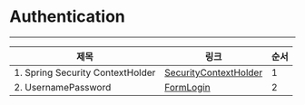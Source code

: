 # Authentication

---


| 제목                               | 링크                                                                                      | 순서 |
|----------------------------------|-----------------------------------------------------------------------------------------|----|
| 1. Spring Security ContextHolder | [SecurityContextHolder](securityContextHolder/contextHolder.md)                         | 1  |
| 2. UsernamePassword              | [FormLogin](usernamePassword/formLogin/FormLogin.md) | 2  |

